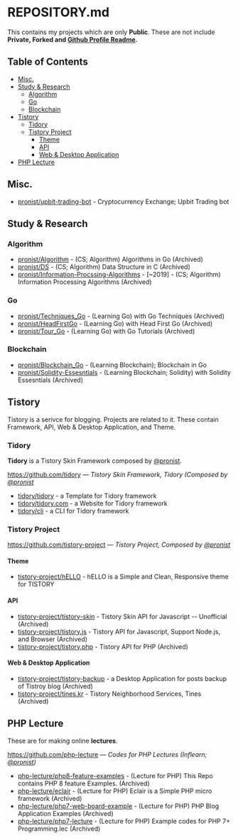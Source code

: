 # REPOSITORY.md

This contains my projects which are only **Public**. These are not include **Private, Forked and [Github Profile Readme](https://github.com/pronist/pronist).**

## Table of Contents

- [Misc.](https://github.com/pronist/pronist/blob/master/REPOSITORY.md#Misc)
- [Study & Research](https://github.com/pronist/pronist/blob/master/REPOSITORY.md#study--research)
  - [Algorithm](https://github.com/pronist/pronist/blob/master/REPOSITORY.md#algorithm)
  - [Go](https://github.com/pronist/pronist/blob/master/REPOSITORY.md#go)
  - [Blockchain](https://github.com/pronist/pronist/blob/master/REPOSITORY.md#blockchain)
- [Tistory](https://github.com/pronist/pronist/blob/master/REPOSITORY.md#tistory)
  - [Tidory](https://github.com/pronist/pronist/blob/master/REPOSITORY.md#tidory)
  - [Tistory Project](https://github.com/pronist/pronist/blob/master/REPOSITORY.md#tistory-project)
    - [Theme](https://github.com/pronist/pronist/blob/master/REPOSITORY.md#theme)
    - [API](https://github.com/pronist/pronist/blob/master/REPOSITORY.md#api)
    - [Web & Desktop Application](https://github.com/pronist/pronist/blob/master/REPOSITORY.md#web--desktop-application)
- [PHP Lecture](https://github.com/pronist/pronist/blob/master/REPOSITORY.md#php-lecture)

## Misc.

- [pronist/upbit-trading-bot](https://github.com/pronist/upbit-trading-bot) - Cryptocurrency Exchange; Upbit Trading bot

## Study & Research

### Algorithm

- [pronist/Algorithm](https://github.com/pronist/Algorithm) - (CS; Algorithm) Algorithms in Go (Archived)
- [pronist/DS](https://github.com/pronist/DS) - (CS; Algorithm) Data Structure in C (Archived)
- [pronist/Information-Procssing-Algorithms](https://github.com/pronist/Information-Procssing-Algorithms) - [~2019] - (CS; Algorithm) Information Processing Algorithms (Archived)

### Go

- [pronist/Techniques_Go](https://github.com/pronist/go-techniques) - (Learning Go) with Go Techniques (Archived)
- [pronist/HeadFirstGo](https://github.com/pronist/headfirstgo) - (Learning Go) with Head First Go (Archived)
- [pronist/Tour_Go](https://github.com/pronist/Tour_Go) - (Learning Go) with Go Tutorials (Archived)

### Blockchain

- [pronist/Blockchain_Go](https://github.com/pronist/Blockchain_Go) - (Learning Blockchain); Blockchain in Go
- [pronist/Solidity-Essesntials](https://github.com/pronist/SolidityEssesntials) - (Learning Blockchain; Solidity) with Solidity Essesntials (Archived)

## Tistory

Tistory is a serivce for blogging. Projects are related to it. These contain Framework, API, Web & Desktop Application, and Theme.

### Tidory

**Tidory** is a Tistory Skin Framework composed by [@pronist](https://github.com/pronist).

<https://github.com/tidory> *― Tistory Skin Framework, Tidory (Composed by [@pronist](https://github.com/pronist)*

- [tidory/tidory](https://github.com/tidory/tidory) - a Template for Tidory framework
- [tidory/tidory.com](https://github.com/tidory/tidory.com) - a Website for Tidory framework
- [tidory/cli](https://github.com/tidory/cli) - a CLI for Tidory framework

### Tistory Project

<https://github.com/tistory-project> *― Tistory Project, Composed by [@pronist](https://github.com/pronist)*

#### Theme

- [tistory-project/hELLO](https://github.com/tistory-project/hELLO) - hELLO is a Simple and Clean, Responsive theme for TISTORY

#### API

- [tistory-project/tistory-skin](https://github.com/tistory-project/tistory-skin) - Tistory Skin API for Javascript -- Unofficial (Archived)
- [tistory-project/tistory.js](https://github.com/tistory-project/tistory.js) - Tistory API for Javascript, Support Node.js, and Browser (Archived)
- [tistory-project/tistory.php](https://github.com/tistory-project/tistory.php) - Tistory API for PHP (Archived)

#### Web & Desktop Application

- [tistory-project/tistory-backup](https://github.com/tistory-project/tistory-backup) - a Desktop Application for posts backup of Tistroy blog (Archived)
- [tistory-project/tines.kr](https://github.com/tistory-project/tines.kr) - Tistory Neighborhood Services, Tines (Archived)

## PHP Lecture

These are for making online **lectures**.

<https://github.com/php-lecture> *― Codes for PHP Lectures (Inflearn; [@pronist](https://github.com/pronist))*

- [php-lecture/php8-feature-examples](https://github.com/php-lecture/php8-feature-examples) - (Lecture for PHP) This Repo contains PHP 8 feature Examples. (Archived)
- [php-lecture/eclair](https://github.com/php-lecture/eclair) - (Lecture for PHP) Eclair is a Simple PHP micro framework (Archived)
- [php-lecture/php7-web-board-example](https://github.com/php-lecture/php7-web-board-example) - (Lecture for PHP) PHP Blog Application Examples (Archived)
- [php-lecture/php7-lecture](https://github.com/php-lecture/php7-lecture) - (Lecture for PHP) Example codes for PHP 7+ Programming.lec (Archived)
